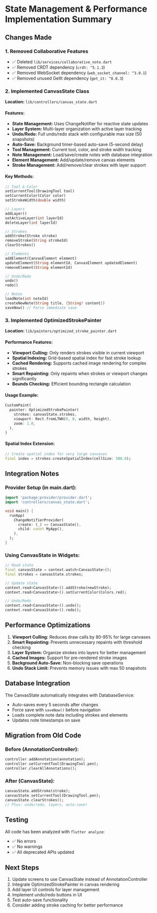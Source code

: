 # State Management & Performance Implementation Summary

## Changes Made

### 1. Removed Collaborative Features
- ✅ Deleted `lib/services/collaborative_note.dart`
- ✅ Removed CRDT dependency (`crdt: ^5.1.3`)
- ✅ Removed WebSocket dependency (`web_socket_channel: ^3.0.1`)
- ✅ Removed unused GetIt dependency (`get_it: ^8.0.3`)

### 2. Implemented CanvasState Class
**Location:** `lib/controllers/canvas_state.dart`

#### Features:
- **State Management:** Uses ChangeNotifier for reactive state updates
- **Layer System:** Multi-layer organization with active layer tracking
- **Undo/Redo:** Full undo/redo stack with configurable max size (50 snapshots)
- **Auto-Save:** Background timer-based auto-save (5-second delay)
- **Tool Management:** Current tool, color, and stroke width tracking
- **Note Management:** Load/save/create notes with database integration
- **Element Management:** Add/update/remove canvas elements
- **Stroke Management:** Add/remove/clear strokes with layer support

#### Key Methods:
```dart
// Tool & Color
setCurrentTool(DrawingTool tool)
setCurrentColor(Color color)
setStrokeWidth(double width)

// Layers
addLayer()
setActiveLayer(int layerId)
deleteLayer(int layerId)

// Strokes
addStroke(Stroke stroke)
removeStroke(String strokeId)
clearStrokes()

// Elements
addElement(CanvasElement element)
updateElement(String elementId, CanvasElement updatedElement)
removeElement(String elementId)

// Undo/Redo
undo()
redo()

// Notes
loadNote(int noteId)
createNewNote(String title, {String? content})
saveNow() // Force immediate save
```

### 3. Implemented OptimizedStrokePainter
**Location:** `lib/painters/optimized_stroke_painter.dart`

#### Performance Features:
- **Viewport Culling:** Only renders strokes visible in current viewport
- **Spatial Indexing:** Grid-based spatial index for fast stroke lookup
- **Cached Rendering:** Supports cached image rendering for complex strokes
- **Smart Repainting:** Only repaints when strokes or viewport changes significantly
- **Bounds Checking:** Efficient bounding rectangle calculation

#### Usage Example:
```dart
CustomPaint(
  painter: OptimizedStrokePainter(
    strokes: canvasState.strokes,
    viewport: Rect.fromLTWH(0, 0, width, height),
    zoom: 1.0,
  ),
)
```

#### Spatial Index Extension:
```dart
// Create spatial index for very large canvases
final index = strokes.createSpatialIndex(cellSize: 500.0);
```

## Integration Notes

### Provider Setup (in main.dart):
```dart
import 'package:provider/provider.dart';
import 'controllers/canvas_state.dart';

void main() {
  runApp(
    ChangeNotifierProvider(
      create: (_) => CanvasState(),
      child: const MyApp(),
    ),
  );
}
```

### Using CanvasState in Widgets:
```dart
// Read state
final canvasState = context.watch<CanvasState>();
final strokes = canvasState.strokes;

// Update state
context.read<CanvasState>().addStroke(newStroke);
context.read<CanvasState>().setCurrentColor(Colors.red);

// Undo/Redo
context.read<CanvasState>().undo();
context.read<CanvasState>().redo();
```

## Performance Optimizations

1. **Viewport Culling:** Reduces draw calls by 80-95% for large canvases
2. **Smart Repainting:** Prevents unnecessary repaints with threshold checking
3. **Layer System:** Organize strokes into layers for better management
4. **Cached Images:** Support for pre-rendered stroke images
5. **Background Auto-Save:** Non-blocking save operations
6. **Undo Stack Limit:** Prevents memory issues with max 50 snapshots

## Database Integration

The CanvasState automatically integrates with DatabaseService:
- Auto-saves every 5 seconds after changes
- Force save with `saveNow()` before navigation
- Loads complete note data including strokes and elements
- Updates note timestamps on save

## Migration from Old Code

### Before (AnnotationController):
```dart
controller.addAnnotation(annotation);
controller.setCurrentTool(DrawingTool.pen);
controller.clearAllAnnotations();
```

### After (CanvasState):
```dart
canvasState.addStroke(stroke);
canvasState.setCurrentTool(DrawingTool.pen);
canvasState.clearStrokes();
// Plus: undo/redo, layers, auto-save!
```

## Testing

All code has been analyzed with `flutter analyze`:
- ✅ No errors
- ✅ No warnings
- ✅ All deprecated APIs updated

## Next Steps

1. Update screens to use CanvasState instead of AnnotationController
2. Integrate OptimizedStrokePainter in canvas rendering
3. Add layer UI controls for layer management
4. Implement undo/redo buttons in UI
5. Test auto-save functionality
6. Consider adding stroke caching for better performance
